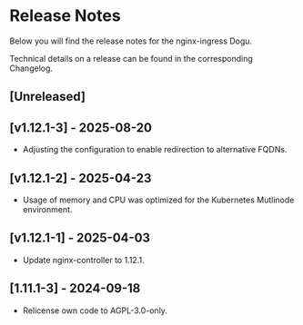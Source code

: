 # Release Notes

Below you will find the release notes for the nginx-ingress Dogu.

Technical details on a release can be found in the corresponding Changelog.

## [Unreleased]

## [v1.12.1-3] - 2025-08-20
* Adjusting the configuration to enable redirection to alternative FQDNs.

## [v1.12.1-2] - 2025-04-23
* Usage of memory and CPU was optimized for the Kubernetes Mutlinode environment.

## [v1.12.1-1] - 2025-04-03
* Update nginx-controller to 1.12.1.

## [1.11.1-3] - 2024-09-18
* Relicense own code to AGPL-3.0-only.